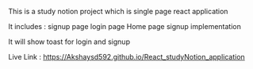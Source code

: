 

This is a study notion project  which is single page react application

It includes :
signup page 
login page
Home page 
signup implementation

It will show toast for login and signup 


Live Link : https://Akshaysd592.github.io/React_studyNotion_application

